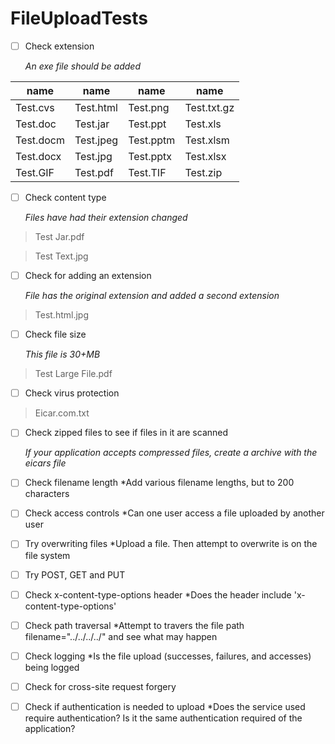 # FileUploadTests

- [ ] Check extension

   *An exe file should be added*

name|name|name|name
---------|-----------|----------|------------
Test.cvs | Test.html | Test.png | Test.txt.gz
Test.doc | Test.jar | Test.ppt | Test.xls
Test.docm | Test.jpeg | Test.pptm | Test.xlsm
Test.docx | Test.jpg | Test.pptx | Test.xlsx
Test.GIF | Test.pdf | Test.TIF | Test.zip




- [ ] Check content type

   *Files have had their extension changed*

>Test Jar.pdf

>Test Text.jpg




- [ ] Check for adding an extension

   *File has the original extension and added a second extension*

>Test.html.jpg




- [ ] Check file size

   *This file is 30+MB*

>Test Large File.pdf




- [ ] Check virus protection

>Eicar.com.txt




- [ ] Check zipped files to see if files in it are scanned

   *If your application accepts compressed files, create a archive with the eicars file*



- [ ] Check filename length
   *Add various filename lengths, but to 200 characters


- [ ] Check access controls
   *Can one user access a file uploaded by another user


- [ ] Try overwriting files
   *Upload a file. Then attempt to overwrite is on the file system


- [ ] Try POST, GET and PUT



- [ ] Check x-content-type-options header
   *Does the header include 'x-content-type-options'


- [ ] Check path traversal
   *Attempt to travers the file path filename="../../../../" and see what may happen

- [ ] Check logging
   *Is the file upload (successes, failures, and accesses) being logged


- [ ] Check for cross-site request forgery



- [ ] Check if authentication is needed to upload
  *Does the service used require authentication? Is it the same authentication required of the application?


